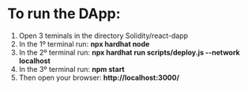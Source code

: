 # To run the DApp:

1. Open 3 teminals in the directory Solidity/react-dapp
2. In the 1º terminal run: **npx hardhat node**
3. In the 2º terminal run: **npx hardhat run scripts/deploy.js --network localhost**
4. In the 3º terminal run: **npm start**
5. Then open your browser: **http://localhost:3000/**

<!--
# Basic Sample Hardhat Project

This project demonstrates a basic Hardhat use case. It comes with a sample contract, a test for that contract, a sample script that deploys that contract, and an example of a task implementation, which simply lists the available accounts.

Try running some of the following tasks:

```shell
npx hardhat accounts
npx hardhat compile
npx hardhat clean
npx hardhat test
npx hardhat node
node scripts/sample-script.js
npx hardhat help
```
-->
